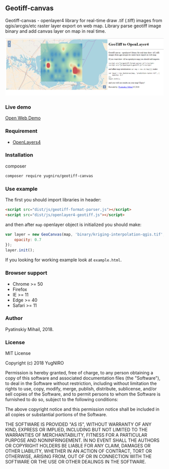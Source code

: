 ## Geotiff-canvas

Geotiff-canvas - openlayer4 library for real-time draw .tif (.tiff) images from qgis/arcgis/etc raster layer export on web map. Library parse geotiff image binary and add canvas layer on map in real time.

![Alt text](demo.png?raw=true "Example image")

### Live demo
[Open Web Demo](https://yugniro.github.io/geotiff-canvas/example.html)

### Requirement
 - [OpenLayers4](https://openlayers.org/)

### Installation

composer
```bash
composer require yugniro/geotiff-canvas
```


### Use example

The first you should import libraries in header:

```html
<script src="dist/js/geotiff-format-parser.js"></script>
<script src="dist/js/openlayer4-geotiff.js"></script>
```

and then after ```map``` openlayer object is initialized you should make:

```javascript
var layer = new GeoCanvas(map, 'binary/kriging-interpolation-qgis.tif', {
    opacity: 0.7
});
layer.init();
```

If you looking for working example look at ```example.html```.

### Browser support

  - Chrome >= 50
  - Firefox
  - IE >= 11
  - Edge >= 40
  - Safari >= 11
 
### Author

Pyatinskiy Mihail, 2018.

### License

MIT License

Copyright (c) 2018 YugNIRO

Permission is hereby granted, free of charge, to any person obtaining a copy
of this software and associated documentation files (the "Software"), to deal
in the Software without restriction, including without limitation the rights
to use, copy, modify, merge, publish, distribute, sublicense, and/or sell
copies of the Software, and to permit persons to whom the Software is
furnished to do so, subject to the following conditions:

The above copyright notice and this permission notice shall be included in all
copies or substantial portions of the Software.

THE SOFTWARE IS PROVIDED "AS IS", WITHOUT WARRANTY OF ANY KIND, EXPRESS OR
IMPLIED, INCLUDING BUT NOT LIMITED TO THE WARRANTIES OF MERCHANTABILITY,
FITNESS FOR A PARTICULAR PURPOSE AND NONINFRINGEMENT. IN NO EVENT SHALL THE
AUTHORS OR COPYRIGHT HOLDERS BE LIABLE FOR ANY CLAIM, DAMAGES OR OTHER
LIABILITY, WHETHER IN AN ACTION OF CONTRACT, TORT OR OTHERWISE, ARISING FROM,
OUT OF OR IN CONNECTION WITH THE SOFTWARE OR THE USE OR OTHER DEALINGS IN THE
SOFTWARE.
